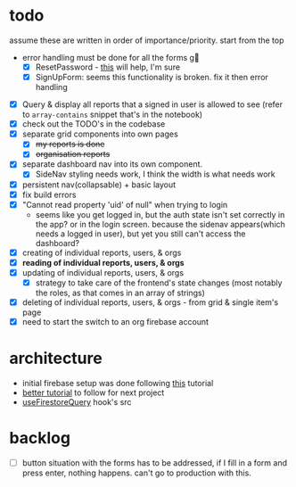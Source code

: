 # todo
assume these are written in order of importance/priority. start from the top
- error handling must be done for all the forms g😬
  - [x] ResetPassword - [this](https://www.tabnine.com/code/javascript/functions/firebase/Promise/sendPasswordResetEmail) will help, I'm sure
  - [x] SignUpForm: seems this functionality is broken. fix it then error handling
- [x] Query & display all reports that a signed in user is allowed to see (refer to `array-contains` snippet that's in the notebook)
- [x] check out the TODO's in the codebase
- [x] separate grid components into own pages
  - [x] ~~my reports is done~~
  - [x] ~~organisation reports~~
- [x] separate dashboard nav into its own component.
  - [x] SideNav styling needs work, I think the width is what needs work
- [x] persistent nav(collapsable) + basic layout
- [x] fix build errors
- [x] "Cannot read property 'uid' of null" when trying to login
  - seems like you get logged in, but the auth state isn't set correctly in the app? or in the login screen. because the sidenav appears(which needs a logged in user), but yet you still can't access the dashboard?
- [x] creating of individual reports, users, & orgs
- [x] **reading of individual reports, users, & orgs**
- [x] updating of individual reports, users, & orgs
  - [x] strategy to take care of the frontend's state changes (most notably the roles, as that comes in an array of strings)
- [x] deleting of individual reports, users, & orgs - from grid & single item's page
- [x] need to start the switch to an org firebase account

# architecture
- initial firebase setup was done following [this](https://betterprogramming.pub/implement-user-authentication-with-next-js-and-firebase-fb9414adba08) tutorial
- [better tutorial](https://www.youtube.com/watch?v=awd_oYcmrRA) to follow for next project
- [useFirestoreQuery](https://usehooks.com/useFirestoreQuery/) hook's src

# backlog
- [ ] button situation with the forms has to be addressed, if I fill in a form and press enter, nothing happens. can't go to production with this.